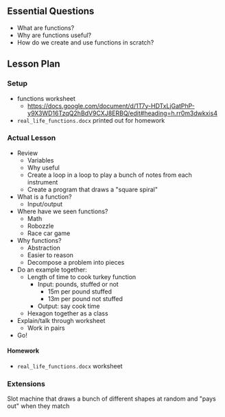## Essential Questions

- What are functions?
- Why are functions useful?
- How do we create and use functions in scratch?

## Lesson Plan

### Setup

- functions worksheet
    - https://docs.google.com/document/d/1T7y-HDTxLjGatPhP-y9X3WD16TzqQ2hBdV9CXJ8ERBQ/edit#heading=h.rr0m3dwkxis4
- `real_life_functions.docx` printed out for homework

### Actual Lesson

- Review
    - Variables
    - Why useful
    - Create a loop in a loop to play a bunch of notes from each instrument
    - Create a program that draws a "square spiral"
- What is a function?
    - Input/output
- Where have we seen functions?
    - Math
    - Robozzle
    - Race car game
- Why functions?
    - Abstraction
    - Easier to reason
    - Decompose a problem into pieces
- Do an example together:
    - Length of time to cook turkey function
        - Input: pounds, stuffed or not
            - 15m per pound stuffed
            - 13m per pound not stuffed
        - Output: say cook time
    - Hexagon together as a class
- Explain/talk through worksheet
    - Work in pairs
- Go!

#### Homework

- `real_life_functions.docx` worksheet

### Extensions

Slot machine that draws a bunch of different shapes at random and "pays out"
when they match
